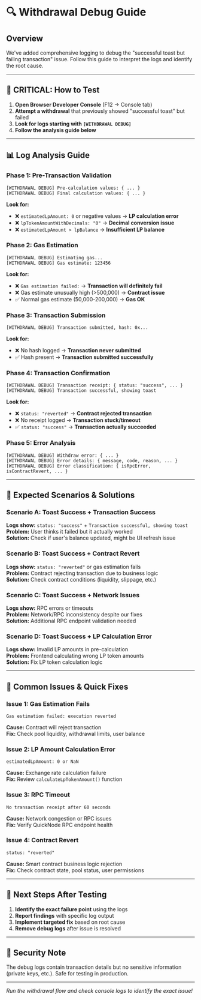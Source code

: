 # 🔍 Withdrawal Debug Guide

## Overview
We've added comprehensive logging to debug the "successful toast but failing transaction" issue. Follow this guide to interpret the logs and identify the root cause.

---

## 🚨 **CRITICAL: How to Test**

1. **Open Browser Developer Console** (F12 → Console tab)
2. **Attempt a withdrawal** that previously showed "successful toast" but failed
3. **Look for logs starting with `[WITHDRAWAL DEBUG]`**
4. **Follow the analysis guide below**

---

## 📊 **Log Analysis Guide**

### **Phase 1: Pre-Transaction Validation**
```
[WITHDRAWAL DEBUG] Pre-calculation values: { ... }
[WITHDRAWAL DEBUG] Final calculation values: { ... }
```

**Look for:**
- ❌ `estimatedLpAmount: 0` or negative values → **LP calculation error**
- ❌ `lpTokenAmountWithDecimals: "0"` → **Decimal conversion issue**
- ❌ `estimatedLpAmount > lpBalance` → **Insufficient LP balance**

### **Phase 2: Gas Estimation**
```
[WITHDRAWAL DEBUG] Estimating gas...
[WITHDRAWAL DEBUG] Gas estimate: 123456
```

**Look for:**
- ❌ `Gas estimation failed:` → **Transaction will definitely fail**
- ❌ Gas estimate unusually high (>500,000) → **Contract issue**
- ✅ Normal gas estimate (50,000-200,000) → **Gas OK**

### **Phase 3: Transaction Submission**
```
[WITHDRAWAL DEBUG] Transaction submitted, hash: 0x...
```

**Look for:**
- ❌ No hash logged → **Transaction never submitted**
- ✅ Hash present → **Transaction submitted successfully**

### **Phase 4: Transaction Confirmation**
```
[WITHDRAWAL DEBUG] Transaction receipt: { status: "success", ... }
[WITHDRAWAL DEBUG] Transaction successful, showing toast
```

**Look for:**
- ❌ `status: "reverted"` → **Contract rejected transaction**
- ❌ No receipt logged → **Transaction stuck/timeout**
- ✅ `status: "success"` → **Transaction actually succeeded**

### **Phase 5: Error Analysis**
```
[WITHDRAWAL DEBUG] Withdraw error: { ... }
[WITHDRAWAL DEBUG] Error details: { message, code, reason, ... }
[WITHDRAWAL DEBUG] Error classification: { isRpcError, isContractRevert, ... }
```

---

## 🎯 **Expected Scenarios & Solutions**

### **Scenario A: Toast Success + Transaction Success**
**Logs show:** `status: "success"` + `Transaction successful, showing toast`  
**Problem:** User thinks it failed but it actually worked  
**Solution:** Check if user's balance updated, might be UI refresh issue

### **Scenario B: Toast Success + Contract Revert**
**Logs show:** `status: "reverted"` or gas estimation fails  
**Problem:** Contract rejecting transaction due to business logic  
**Solution:** Check contract conditions (liquidity, slippage, etc.)

### **Scenario C: Toast Success + Network Issues**
**Logs show:** RPC errors or timeouts  
**Problem:** Network/RPC inconsistency despite our fixes  
**Solution:** Additional RPC endpoint validation needed

### **Scenario D: Toast Success + LP Calculation Error**
**Logs show:** Invalid LP amounts in pre-calculation  
**Problem:** Frontend calculating wrong LP token amounts  
**Solution:** Fix LP token calculation logic

---

## 🔧 **Common Issues & Quick Fixes**

### **Issue 1: Gas Estimation Fails**
```
Gas estimation failed: execution reverted
```
**Cause:** Contract will reject transaction  
**Fix:** Check pool liquidity, withdrawal limits, user balance

### **Issue 2: LP Amount Calculation Error**
```
estimatedLpAmount: 0 or NaN
```
**Cause:** Exchange rate calculation failure  
**Fix:** Review `calculateLpTokenAmount()` function

### **Issue 3: RPC Timeout**
```
No transaction receipt after 60 seconds
```
**Cause:** Network congestion or RPC issues  
**Fix:** Verify QuickNode RPC endpoint health

### **Issue 4: Contract Revert**
```
status: "reverted"
```
**Cause:** Smart contract business logic rejection  
**Fix:** Check contract state, pool status, user permissions

---

## 📝 **Next Steps After Testing**

1. **Identify the exact failure point** using the logs
2. **Report findings** with specific log output
3. **Implement targeted fix** based on root cause
4. **Remove debug logs** after issue is resolved

---

## 🚨 **Security Note**
The debug logs contain transaction details but no sensitive information (private keys, etc.). Safe for testing in production.

---

*Run the withdrawal flow and check console logs to identify the exact issue!* 
